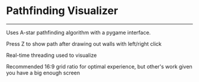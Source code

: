 # Pathfinding Visualizer

---

Uses A-star pathfinding algorithm with a pygame interface.

Press Z to show path after drawing out walls with left/right click

Real-time threading used to visualize

Recommended 16:9 grid ratio for optimal experience, but other's work given you have a big enough screen
